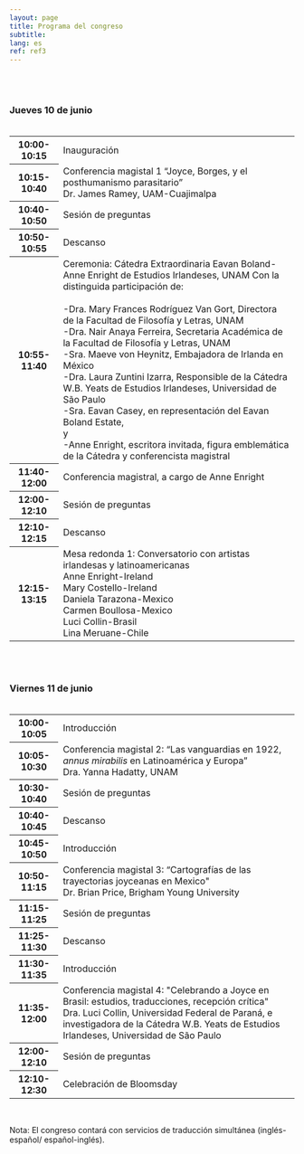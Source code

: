 ```yaml
---
layout: page
title: Programa del congreso
subtitle:
lang: es
ref: ref3
---
```


<body>
<br>
<br>
<h3>Jueves 10 de junio<br><br></h3>
  <table>
    <tr>
      <th>10:00-10:15</th>
      <td colspan="4" rowspan="1">Inauguración</td>
    </tr>
    <tr>
      <th>10:15-10:40</th>
      <td colspan="4" rowspan="1">Conferencia magistal 1<span>
      “Joyce, Borges, y el posthumanismo parasitario”<br>
      Dr. James Ramey, UAM-Cuajimalpa</span></td>
    </tr>
    <tr>
      <th>10:40-10:50</th>
      <td colspan="4">Sesión de preguntas</td>
    </tr>
    <tr>
      <th>10:50-10:55</th>
      <td colspan="4">Descanso</td>
    </tr>
    <tr>
      <th>10:55-11:40</th>
      <td rowspan="1">Ceremonia: Cátedra Extraordinaria Eavan Boland-Anne Enright de Estudios Irlandeses, UNAM
      <span>
      Con la distinguida participación de:<br><br>
      -Dra. Mary Frances Rodríguez Van Gort, Directora de la Facultad de Filosofía y Letras, UNAM<br>
      -Dra. Nair Anaya Ferreira, Secretaria Académica de la Facultad de Filosofía y Letras, UNAM<br>
      -Sra. Maeve von Heynitz, Embajadora de Irlanda en México<br>
      -Dra. Laura Zuntini Izarra, Responsible de la Cátedra W.B. Yeats de Estudios Irlandeses, Universidad de São Paulo<br>
      -Sra. Eavan Casey, en representación del Eavan Boland Estate,<br>
      y<br>
      -Anne Enright, escritora invitada, figura emblemática de la Cátedra y conferencista magistral
      </span></td>
    </tr>
    <tr>
      <th>11:40-12:00</th>
      <td rowspan="1">Conferencia magistral, a cargo de Anne Enright</td>
    </tr>
    <tr>
      <th>12:00-12:10</th>
      <td rowspan="1">Sesión de preguntas</td>
    </tr>
    <tr>
      <th>12:10-12:15</th>
      <td rowspan="1">Descanso</td>
    </tr>
    <tr>
      <th>12:15-13:15</th>
      <td rowspan="1">Mesa redonda 1: Conversatorio con artistas irlandesas y latinoamericanas<br>
      <span>Anne Enright-Ireland<br>
      Mary Costello-Ireland<br>
      Daniela Tarazona-Mexico<br>
      Carmen Boullosa-Mexico<br>
      Luci Collin-Brasil<br>
      Lina Meruane-Chile</span></td>
    </tr>
</table>


<br><br>
<h3>Viernes 11 de junio<br><br></h3>


<table>
  <tr>
    <th>10:00-10:05</th>
    <td colspan="4" rowspan="1">Introducción</td>
  </tr>
  <tr>
    <th>10:05-10:30</th>
    <td colspan="4" rowspan="1">Conferencia magistal 2:<span>
    “Las vanguardias en 1922, <i>annus mirabilis</i> en Latinoamérica y Europa”<br>
    Dra. Yanna Hadatty, UNAM</span></td>
  </tr>
  <tr>
    <th>10:30-10:40</th>
    <td colspan="4">Sesión de preguntas</td>
  </tr>
  <tr>
    <th>10:40-10:45</th>
    <td colspan="4">Descanso</td>
  </tr>
  <tr>
    <th>10:45-10:50</th>
    <td colspan="4">Introducción</td>
  </tr>
  <tr>
    <th>10:50-11:15</th>
    <td rowspan="1">Conferencia magistal 3:<span>
    “Cartografías de las trayectorias joyceanas en Mexico"<br>
    Dr. Brian Price, Brigham Young University
    </span></td>
  </tr>
  <tr>
    <th>11:15-11:25</th>
    <td colspan="4">Sesión de preguntas</td>
  </tr>
  <tr>
    <th>11:25-11:30</th>
    <td rowspan="1">Descanso</td>
  </tr>
  <tr>
    <th>11:30-11:35</th>
    <td rowspan="1">Introducción</td>
  </tr>
  <tr>
    <th>11:35-12:00</th>
    <td rowspan="1">Conferencia magistal 4:<span>
    "Celebrando a Joyce en Brasil: estudios, traducciones, recepción crítica"<br>
    Dra. Luci Collin, Universidad Federal de Paraná, e investigadora de la Cátedra W.B. Yeats de Estudios Irlandeses, Universidad de São Paulo
    </span></td>
  </tr>
  <tr>
    <th>12:00-12:10</th>
    <td rowspan="1">Sesión de preguntas</td>
  </tr>
  <tr>
    <th>12:10-12:30</th>
    <td rowspan="1">Celebración de Bloomsday</td>
  </tr>
</table>

<br>
<p>Nota: El congreso contará con servicios de traducción simultánea (inglés-español/ español-inglés).</p>
  </body>
